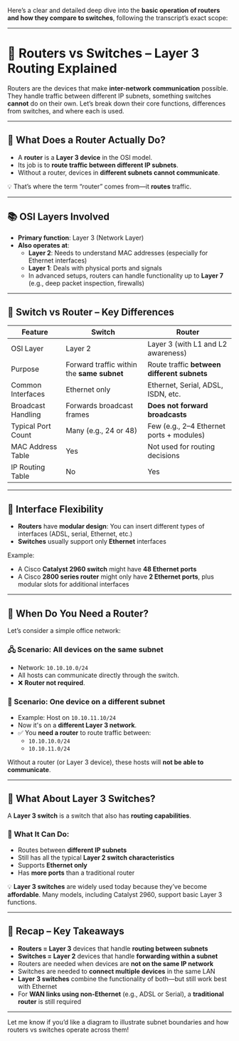 Here’s a clear and detailed deep dive into the **basic operation of routers and how they compare to switches**, following the transcript’s exact scope:

---

# 🚦 Routers vs Switches – Layer 3 Routing Explained

Routers are the devices that make **inter-network communication** possible. They handle traffic between different IP subnets, something switches **cannot** do on their own. Let’s break down their core functions, differences from switches, and where each is used.

---

## 🧭 What Does a Router Actually Do?

- A **router** is a **Layer 3 device** in the OSI model.
- Its job is to **route traffic between different IP subnets**.
- Without a router, devices in **different subnets cannot communicate**.

💡 That’s where the term “router” comes from—it **routes** traffic.

---

## 📚 OSI Layers Involved

- **Primary function**: Layer 3 (Network Layer)
- **Also operates at**:
    - **Layer 2**: Needs to understand MAC addresses (especially for Ethernet interfaces)
    - **Layer 1**: Deals with physical ports and signals
    - In advanced setups, routers can handle functionality up to **Layer 7** (e.g., deep packet inspection, firewalls)

---

## 🔄 Switch vs Router – Key Differences

|Feature|**Switch**|**Router**|
|---|---|---|
|OSI Layer|Layer 2|Layer 3 (with L1 and L2 awareness)|
|Purpose|Forward traffic within the **same subnet**|Route traffic **between different subnets**|
|Common Interfaces|Ethernet only|Ethernet, Serial, ADSL, ISDN, etc.|
|Broadcast Handling|Forwards broadcast frames|**Does not forward broadcasts**|
|Typical Port Count|Many (e.g., 24 or 48)|Few (e.g., 2–4 Ethernet ports + modules)|
|MAC Address Table|Yes|Not used for routing decisions|
|IP Routing Table|No|Yes|

---

## 🔌 Interface Flexibility

- **Routers** have **modular design**: You can insert different types of interfaces (ADSL, serial, Ethernet, etc.)
- **Switches** usually support only **Ethernet** interfaces

Example:

- A Cisco **Catalyst 2960 switch** might have **48 Ethernet ports**
- A Cisco **2800 series router** might only have **2 Ethernet ports**, plus modular slots for additional interfaces

---

## 🧪 When Do You Need a Router?

Let’s consider a simple office network:

### 🖧 Scenario: All devices on the **same subnet**

- Network: `10.10.10.0/24`
- All hosts can communicate directly through the switch.
- ❌ **Router not required**.

### 🧭 Scenario: One device on a **different subnet**

- Example: Host on `10.10.11.10/24`
- Now it's on a **different Layer 3 network**.
- ✅ You **need a router** to route traffic between:
    - `10.10.10.0/24`
    - `10.10.11.0/24`

Without a router (or Layer 3 device), these hosts will **not be able to communicate**.

---

## 🚦 What About Layer 3 Switches?

A **Layer 3 switch** is a switch that also has **routing capabilities**.

### 🧠 What It Can Do:

- Routes between **different IP subnets**
- Still has all the typical **Layer 2 switch characteristics**
- Supports **Ethernet only**
- Has **more ports** than a traditional router

💡 **Layer 3 switches** are widely used today because they’ve become **affordable**. Many models, including Catalyst 2960, support basic Layer 3 functions.

---

## 🏁 Recap – Key Takeaways

- **Routers = Layer 3** devices that handle **routing between subnets**
- **Switches = Layer 2** devices that handle **forwarding within a subnet**
- Routers are needed when devices are **not on the same IP network**
- Switches are needed to **connect multiple devices** in the same LAN
- **Layer 3 switches** combine the functionality of both—but still work best with Ethernet
- For **WAN links using non-Ethernet** (e.g., ADSL or Serial), a **traditional router** is still required

---

Let me know if you’d like a diagram to illustrate subnet boundaries and how routers vs switches operate across them!